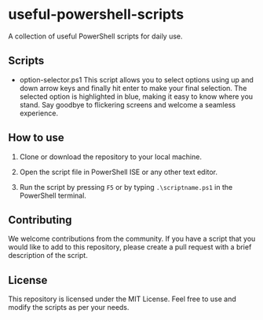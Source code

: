 # useful-powershell-scripts

A collection of useful PowerShell scripts for daily use.

## Scripts

- option-selector.ps1
  This script allows you to select options using up and down arrow keys and finally hit enter to make your final selection. The selected option is highlighted in blue, making it easy to know where you stand. Say goodbye to flickering screens and welcome a seamless experience.

## How to use

1. Clone or download the repository to your local machine.

2. Open the script file in PowerShell ISE or any other text editor.

3. Run the script by pressing `F5` or by typing `.\scriptname.ps1` in the PowerShell terminal.

## Contributing

We welcome contributions from the community. If you have a script that you would like to add to this repository, please create a pull request with a brief description of the script.

## License

This repository is licensed under the MIT License. Feel free to use and modify the scripts as per your needs.
